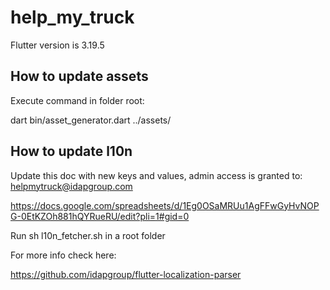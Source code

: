 # help_my_truck

Flutter version is 3.19.5  

## How to update assets

Execute command in folder root: 

dart bin/asset_generator.dart ../assets/

## How to update l10n

Update this doc with new keys and values, admin access is granted to:
helpmytruck@idapgroup.com

https://docs.google.com/spreadsheets/d/1Eg0OSaMRUu1AgFFwGyHvNOPG-0EtKZOh881hQYRueRU/edit?pli=1#gid=0

Run sh l10n_fetcher.sh in a root folder

For more info check here:

https://github.com/idapgroup/flutter-localization-parser